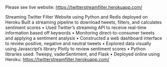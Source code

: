 Please see live website: https://twitterstreamfilter.herokuapp.com/

Streaming Twitter Filter Website using Python and Redis deployed on Heroku
Built a streaming pipeline to download tweets, filters, and calculates sentiment scores
•	Used Twitter’s streaming API to receive real-time information based off keywords
•	Monitoring direct-to-consumer tweets and applying a sentiment analysis
•	Constructed a web dashboard interface to review positive, negative and neutral tweets
•	Explored data visually using Javascript’s library Plotly to review sentiment scores
•	Python libraries used: Tweepy, vaderSentiment, and Flask
•	Deployed online using Heroku: https://twitterstreamfilter.herokuapp.com/
